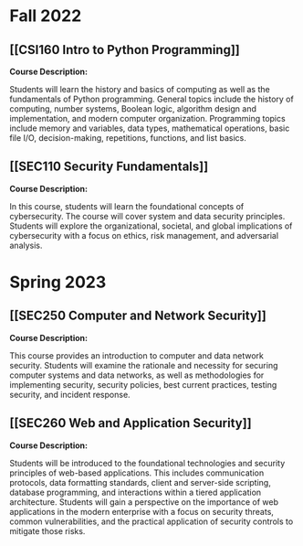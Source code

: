 # Fall 2022
## [[CSI160 Intro to Python Programming]]

**Course Description:**

Students will learn the history and basics of computing as well as the fundamentals of Python programming. General topics include the history of computing, number systems, Boolean logic, algorithm design and implementation, and modern computer organization. Programming topics include memory and variables, data types, mathematical operations, basic file I/O, decision-making, repetitions, functions, and list basics.
## [[SEC110 Security Fundamentals]]

**Course Description:**

In this course, students will learn the foundational concepts of cybersecurity. The course will cover system and data security principles. Students will explore the organizational, societal, and global implications of cybersecurity with a focus on ethics, risk management, and adversarial analysis.
# Spring 2023
## [[SEC250 Computer and Network Security]]

**Course Description:**

This course provides an introduction to computer and data network security. Students will examine the rationale and necessity for securing computer systems and data networks, as well as methodologies for implementing security, security policies, best current practices, testing security, and incident response.
## [[SEC260 Web and Application Security]]

**Course Description:**

Students will be introduced to the foundational technologies and security principles of web-based applications. This includes communication protocols, data formatting standards, client and server-side scripting, database programming, and interactions within a tiered application architecture. Students will gain a perspective on the importance of web applications in the modern enterprise with a focus on security threats, common vulnerabilities, and the practical application of security controls to mitigate those risks.